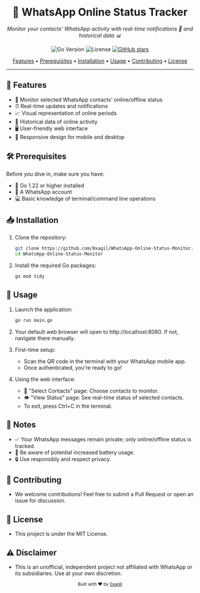 <div align="center">
  <h1>📱 WhatsApp Online Status Tracker</h1>
  <p><em>Monitor your contacts' WhatsApp activity with real-time notifications 🔔 and historical data 📊</em></p>

![Go Version](https://img.shields.io/badge/Go-1.22%2B-blue)
![License](https://img.shields.io/badge/License-MIT-green)
[![GitHub stars](https://img.shields.io/github/stars/0xagil/WhatsApp-Online-Status-Monitor?style=social)](https://github.com/0xagil/WhatsApp-Online-Status-Monitor/stargazers)

[Features](#features) • [Prerequisites](#prerequisites) • [Installation](#installation) • [Usage](#usage) • [Contributing](#contributing) • [License](#license)
</div>

---

## 🌟 Features

- 👀 Monitor selected WhatsApp contacts' online/offline status
- ⏰ Real-time updates and notifications
- 📈 Visual representation of online periods
- 📜 Historical data of online activity
- 🖥️ User-friendly web interface
- 📱 Responsive design for mobile and desktop

## 🛠 Prerequisites

Before you dive in, make sure you have:

- 🐹 Go 1.22 or higher installed
- 💬 A WhatsApp account
- 💻 Basic knowledge of terminal/command line operations

## 📥 Installation

1. Clone the repository:
   ```bash
   git clone https://github.com/0xagil/WhatsApp-Online-Status-Monitor.git
   cd WhatsApp-Online-Status-Monitor
   ```
2. Install the required Go packages:
    ```bash
    go mod tidy
    ```
## 🚀 Usage
1. Launch the application:
    ```bash
    go run main.go
    ```

2. Your default web browser will open to http://localhost:8080. If not, navigate there manually.

3. First-time setup:

   - Scan the QR code in the terminal with your WhatsApp mobile app.
   - Once authenticated, you're ready to go!
4. Using the web interface:
   - 👥 "Select Contacts" page: Choose contacts to monitor.
   - 👁️ "View Status" page: See real-time status of selected contacts.
   - To exit, press Ctrl+C in the terminal.

## 📝 Notes
- ✅ Your WhatsApp messages remain private; only online/offline status is tracked.
- 🔋 Be aware of potential increased battery usage.
- 🔒 Use responsibly and respect privacy.

## 🤝 Contributing
- We welcome contributions! Feel free to submit a Pull Request or open an issue for discussion.

## 📄 License
- This project is under the MIT License.

## ⚠️ Disclaimer
- This is an unofficial, independent project not affiliated with WhatsApp or its subsidiaries. Use at your own discretion.


<div align="center"> <sub>Built with ❤️ by <a href="https://github.com/0xagil">0xagil</a></sub> </div>